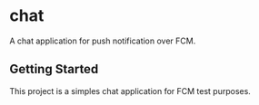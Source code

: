 # chat

A chat application for push notification over FCM.

## Getting Started

This project is a simples chat application for FCM test purposes.
